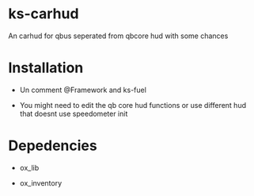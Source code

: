 # ks-carhud

An carhud for qbus seperated from qbcore hud with some chances



# Installation


* Un comment @Framework and ks-fuel

* You might need to edit the qb core hud functions or use different hud that doesnt use speedometer init


# Depedencies

* ox_lib

* ox_inventory
